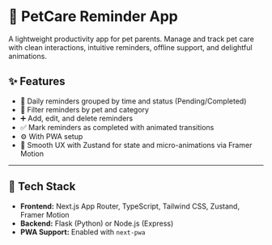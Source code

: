 # 🐾 PetCare Reminder App

A lightweight productivity app for pet parents. Manage and track pet care with clean interactions, intuitive reminders, offline support, and delightful animations.

## ✨ Features

- 📅 Daily reminders grouped by time and status (Pending/Completed)
- 🐶 Filter reminders by pet and category
- ➕ Add, edit, and delete reminders
- ✅ Mark reminders as completed with animated transitions
- ⚙️ With PWA setup
- 🧭 Smooth UX with Zustand for state and micro-animations via Framer Motion

---

## 🧠 Tech Stack

- **Frontend:** Next.js App Router, TypeScript, Tailwind CSS, Zustand, Framer Motion
- **Backend:** Flask (Python) or Node.js (Express)
- **PWA Support:** Enabled with `next-pwa`
